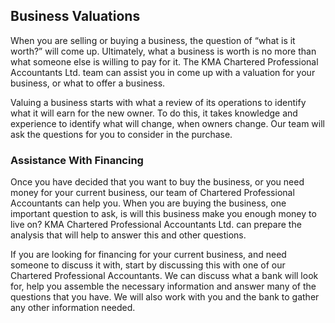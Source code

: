 ## Business Valuations

When you are selling or buying a business, the question of “what is it worth?” will come up. Ultimately, what a business is worth is no more than what someone else is willing to pay for it. The KMA Chartered Professional Accountants Ltd. team can assist you in come up with a valuation for your business, or what to offer a business.

Valuing a business starts with what a review of its operations to identify what it will earn for the new owner. To do this, it takes knowledge and experience to identify what will change, when owners change. Our team will ask the questions for you to consider in the purchase.

### Assistance With Financing

Once you have decided that you want to buy the business, or you need money for your current business, our team of Chartered Professional Accountants can help you. When you are buying the business, one important question to ask, is will this business make you enough money to live on? KMA Chartered Professional Accountants Ltd. can prepare the analysis that will help to answer this and other questions.

If you are looking for financing for your current business, and need someone to discuss it with, start by discussing this with one of our Chartered Professional Accountants. We can discuss what a bank will look for, help you assemble the necessary information and answer many of the questions that you have. We will also work with you and the bank to gather any other information needed.

